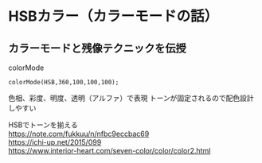 # HSBカラー（カラーモードの話）

## カラーモードと残像テクニックを伝授


colorMode

```
colorMode(HSB,360,100,100,100);
```

色相、彩度、明度、透明（アルファ）で表現 トーンが固定されるので配色設計しやすい


HSBでトーンを揃える<br>
https://note.com/fukkuu/n/nfbc9eccbac69 <br>
https://ichi-up.net/2015/099 <br>
https://www.interior-heart.com/seven-color/color/color2.html <br>
